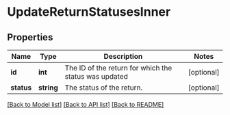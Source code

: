 # UpdateReturnStatusesInner

## Properties
Name | Type | Description | Notes
------------ | ------------- | ------------- | -------------
**id** | **int** | The ID of the return for which the status was updated | [optional] 
**status** | **string** | The status of the return. | [optional] 

[[Back to Model list]](../../README.md#documentation-for-models) [[Back to API list]](../../README.md#documentation-for-api-endpoints) [[Back to README]](../../README.md)

